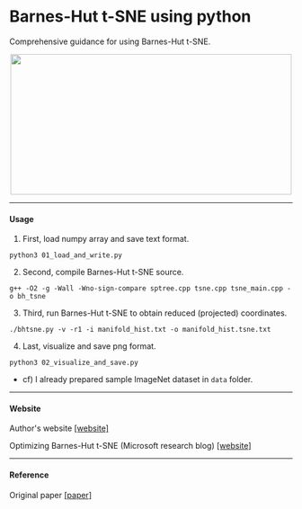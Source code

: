 # Barnes-Hut t-SNE using python
Comprehensive guidance for using Barnes-Hut t-SNE.

<p align="center">
  <img width="500" height="250" src="/pic/bhtsne_resized.png">
</p>

----
#### Usage

1. First, load numpy array and save text format.
```shell
python3 01_load_and_write.py
```

2. Second, compile Barnes-Hut t-SNE source.
```shell
g++ -O2 -g -Wall -Wno-sign-compare sptree.cpp tsne.cpp tsne_main.cpp -o bh_tsne
```

3. Third, run Barnes-Hut t-SNE to obtain reduced (projected) coordinates.
```shell
./bhtsne.py -v -r1 -i manifold_hist.txt -o manifold_hist.tsne.txt
```

4. Last, visualize and save png format.
```shell
python3 02_visualize_and_save.py
```

* cf) I already prepared sample ImageNet dataset in `data` folder.


----
#### Website
Author's website [[website]](https://lvdmaaten.github.io/tsne/)

Optimizing Barnes-Hut t-SNE (Microsoft research blog) [[website]](https://www.microsoft.com/en-us/research/blog/optimizing-barnes-hut-t-sne/)


----
#### Reference

Original paper [[paper]](http://lvdmaaten.github.io/publications/papers/JMLR_2014.pdf)


